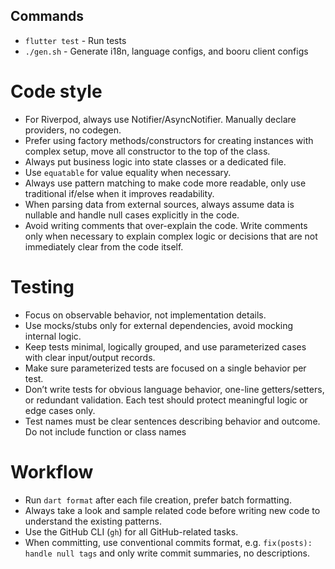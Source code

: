 ## Commands
- `flutter test` - Run tests
- `./gen.sh` - Generate i18n, language configs, and booru client configs

# Code style
- For Riverpod, always use Notifier/AsyncNotifier. Manually declare providers, no codegen.
- Prefer using factory methods/constructors for creating instances with complex setup, move all constructor to the top of the class.
- Always put business logic into state classes or a dedicated file.
- Use `equatable` for value equality when necessary.
- Always use pattern matching to make code more readable, only use traditional if/else when it improves readability.
- When parsing data from external sources, always assume data is nullable and handle null cases explicitly in the code.
- Avoid writing comments that over-explain the code. Write comments only when necessary to explain complex logic or decisions that are not immediately clear from the code itself.

# Testing
- Focus on observable behavior, not implementation details.
- Use mocks/stubs only for external dependencies, avoid mocking internal logic.
- Keep tests minimal, logically grouped, and use parameterized cases with clear input/output records.
- Make sure parameterized tests are focused on a single behavior per test.
- Don’t write tests for obvious language behavior, one-line getters/setters, or redundant validation. Each test should protect meaningful logic or edge cases only.
- Test names must be clear sentences describing behavior and outcome. Do not include function or class names

# Workflow
- Run `dart format` after each file creation, prefer batch formatting.
- Always take a look and sample related code before writing new code to understand the existing patterns.
- Use the GitHub CLI (`gh`) for all GitHub-related tasks.
- When committing, use conventional commits format, e.g. `fix(posts): handle null tags` and only write commit summaries, no descriptions.
